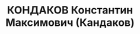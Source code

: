 ---
title: КОНДАКОВ Константин Максимович (Кандаков)
description: 'род. 1907, д. Голубцово, Вичугский р-н, Ивановская обл., русский, обр:
  среднее. Род занятий: БОЗ, прож: г. Загорск, Московская обл.. Арест. 15.05.1937.
  Приговор: 19.01.1938, обв.: вред., терр. - 15 лет лишения свободы, конфискация имущества.
  Реабилитация - Военная коллегия ВС СССР'
---